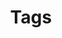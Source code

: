 ---
type: docs
title: "Tags"
linkTitle: "Tags"
description: "Related areas of content within the Radius docs"
---